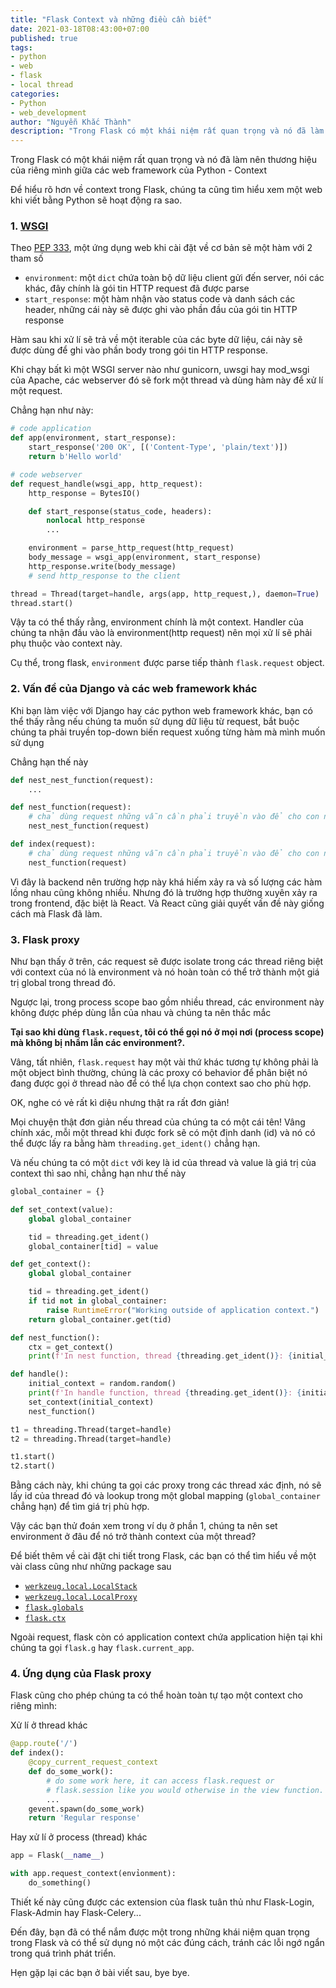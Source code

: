 ```yaml
---
title: "Flask Context và những điều cần biết"
date: 2021-03-18T08:43:00+07:00
published: true
tags:
- python
- web
- flask
- local thread
categories:
- Python
- web_development
author: "Nguyễn Khắc Thành"
description: "Trong Flask có một khái niệm rất quan trọng và nó đã làm nên thương hiệu của riêng mình giữa các web framework của Python - Context"
---
```


Trong Flask có một khái niệm rất quan trọng và nó đã làm nên thương hiệu của riêng mình giữa các web framework của Python - Context

<!--more-->

Để hiểu rõ hơn về context trong Flask, chúng ta cũng tìm hiểu xem một web khi viết bằng Python sẽ hoạt động ra sao.

### 1. [WSGI](https://wsgi.readthedocs.io/en/latest/what.html)

Theo [PEP 333](https://www.python.org/dev/peps/pep-0333/), một ứng dụng web khi cài đặt về cơ bản sẽ một hàm với 2 tham số
- `environment`: một `dict` chứa toàn bộ dữ liệu client gửi đến server, nói các khác, đây chính là gói tin HTTP request đã được parse
- `start_response`: một hàm nhận vào status code và danh sách các header, những cái này sẽ được ghi vào phần đầu của gói tin HTTP response

Hàm sau khi xử lí sẽ trả về một iterable của các byte dữ liệu, cái này sẽ được dùng để ghi vào phần body trong gói tin HTTP response.

Khi chạy bất kì một WSGI server nào như gunicorn, uwsgi hay mod_wsgi của Apache, các webserver đó sẽ fork một thread và dùng hàm này để xử lí một request.

Chẳng hạn như này:

```python
# code application
def app(environment, start_response):
	start_response('200 OK', [('Content-Type', 'plain/text')])
	return b'Hello world'

# code webserver
def request_handle(wsgi_app, http_request):
	http_response = BytesIO()

	def start_response(status_code, headers):
		nonlocal http_response
		...

	environment = parse_http_request(http_request)
	body_message = wsgi_app(environment, start_response)
	http_response.write(body_message)
	# send http_response to the client

thread = Thread(target=handle, args(app, http_request,), daemon=True)
thread.start()
```

Vậy ta có thể thấy rằng, environment chính là một context. Handler của chúng ta nhận đầu vào là environment(http request) nên mọi xử lí sẽ phải phụ thuộc vào context này.

Cụ thể, trong flask, `environment` được parse tiếp thành `flask.request` object.

### 2. Vấn đề của Django và các web framework khác

Khi bạn làm việc với Django hay các python web framework khác, bạn có thể thấy rằng nếu chúng ta muốn sử dụng dữ liệu từ request, bắt buộc chúng ta phải truyền top-down biến request xuống từng hàm mà mình muốn sử dụng

Chẳng hạn thế này

```python
def nest_nest_function(request):
	...

def nest_function(request):
	# chả dùng request những vẫn cần phải truyền vào để cho con nó dùng 
	nest_nest_function(request)

def index(request):
	# chả dùng request những vẫn cần phải truyền vào để cho con nó dùng
	nest_function(request)
```

Vì đây là backend nên trường hợp này khá hiếm xảy ra và số lượng các hàm lồng nhau cũng không nhiều. Nhưng đó là trường hợp thường xuyên xảy ra trong frontend, đặc biệt là React. Và React cũng giải quyết vấn đề này giống cách mà Flask đã làm.

### 3. Flask proxy

Như bạn thấy ở trên, các request sẽ được isolate trong các thread riêng biệt với context của nó là environment và nó hoàn toàn có thể trở thành một giá trị global trong thread đó.

Ngược lại, trong process scope bao gồm nhiều thread, các environment này không được phép dùng lẫn của nhau và chúng ta nên thắc mắc

__Tại sao khi dùng `flask.request`, tôi có thể gọi nó ở mọi nơi (process scope) mà không bị nhầm lẫn các environment?.__

Vâng, tất nhiên, `flask.request` hay một vài thứ khác tương tự không phải là một object bình thường, chúng là các proxy có behavior để phân biệt nó đang được gọi ở thread nào để có thể lựa chọn context sao cho phù hợp.

OK, nghe có vẻ rất kì diệu nhưng thật ra rất đơn giản!

Mọi chuyện thật đơn giản nếu thread của chúng ta có một cái tên! Vâng chính xác, mỗi một thread khi được fork sẽ có một định danh (id) và nó có thể được lấy ra bằng hàm `threading.get_ident()` chẳng hạn.

Và nếu chúng ta có một `dict` với key là id của thread và value là giá trị của context thì sao nhỉ, chẳng hạn như thế này

```python
global_container = {}

def set_context(value):
	global global_container

	tid = threading.get_ident()
	global_container[tid] = value

def get_context():
	global global_container

	tid = threading.get_ident()
	if tid not in global_container:
		raise RuntimeError("Working outside of application context.")
	return global_container.get(tid)

def nest_function():
	ctx = get_context()
	print(f'In nest function, thread {threading.get_ident()}: {initial_context}')

def handle():
	initial_context = random.random()
	print(f'In handle function, thread {threading.get_ident()}: {initial_context}')
	set_context(initial_context)
	nest_function()

t1 = threading.Thread(target=handle)
t2 = threading.Thread(target=handle)

t1.start()
t2.start()
```

Bằng cách này, khi chúng ta gọi các proxy trong các thread xác định, nó sẽ lấy id của thread đó và lookup trong một global mapping (`global_container` chẳng hạn) để tìm giá trị phù hợp.

Vậy các bạn thử đoán xem trong ví dụ ở phần 1, chúng ta nên set environment ở đâu để nó trở thành context của một thread?

Để biết thêm về cài đặt chi tiết trong Flask, các bạn có thể tìm hiểu về một vài class cũng như những package sau
- [`werkzeug.local.LocalStack`](https://github.com/pallets/werkzeug/blob/master/src/werkzeug/local.py#L170)
- [`werkzeug.local.LocalProxy`](https://github.com/pallets/werkzeug/blob/master/src/werkzeug/local.py#L467)
- [`flask.globals`](https://github.com/pallets/flask/blob/master/src/flask/globals.py)
- [`flask.ctx`](https://github.com/pallets/flask/blob/master/src/flask/ctx.py)

Ngoài request, flask còn có application context chứa application hiện tại khi chúng ta gọi `flask.g` hay `flask.current_app`.

### 4. Ứng dụng của Flask proxy

Flask cũng cho phép chúng ta có thể hoàn toàn tự tạo một context cho riêng mình:

Xử lí ở thread khác
```python
@app.route('/')
def index():
    @copy_current_request_context
    def do_some_work():
        # do some work here, it can access flask.request or
        # flask.session like you would otherwise in the view function.
        ...
    gevent.spawn(do_some_work)
    return 'Regular response'
```

Hay xử lí ở process (thread) khác
```python
app = Flask(__name__)

with app.request_context(envỉonment):
	do_something()
``` 

Thiết kế này cũng được các extension của flask tuân thủ như Flask-Login, Flask-Admin hay Flask-Celery...

Đến đây, bạn đã có thể nắm được một trong những khái niệm quan trọng trong Flask và có thể sử dụng nó một các đúng cách, tránh các lỗi ngớ ngẩn trong quá trình phát triển.

Hẹn gặp lại các bạn ở bài viết sau, bye bye.
